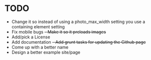 TODO
====

- Change it so instead of using a photo_max_width setting you use a containing element setting
- Fix mobile bugs
<strike>- Make it so it preloads images</strike>
- Add/pick a License
- Add documentation
<strike>- Add grunt tasks for updating the Github page</strike>
- Come up with a better name
- Design a better example site/page
